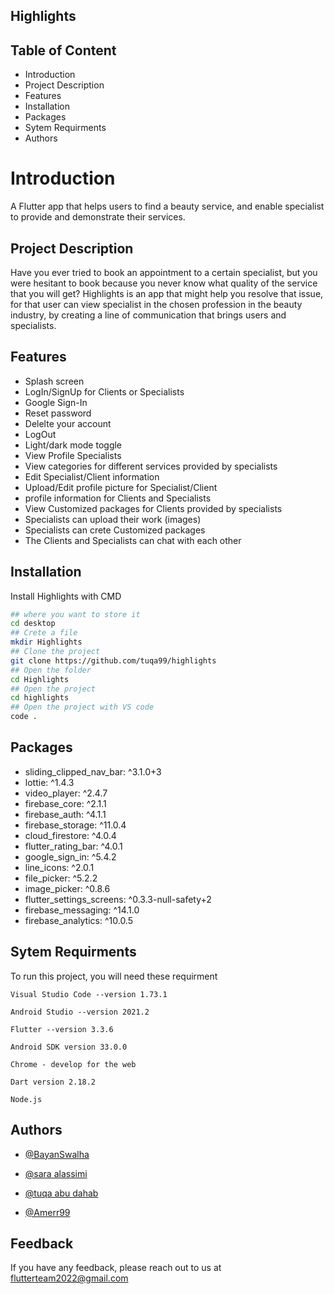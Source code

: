 
## Highlights

## Table of Content

- Introduction 
- Project Description
- Features
- Installation
- Packages
- Sytem Requirments
- Authors
# Introduction

A Flutter app that helps users to find a beauty service, and enable specialist to provide and demonstrate their services. 








## Project Description 

Have you ever tried to book an appointment to a certain specialist,
but you were hesitant to book because you never know what 
quality of the service that you will get? Highlights is an app 
that might help you resolve that issue, for that user can view 
specialist in the chosen profession in the beauty industry, 
by creating a line of communication that brings users and 
specialists. 
## Features

- Splash screen
- LogIn/SignUp for Clients or Specialists
- Google Sign-In
- Reset password
- Delelte your account
- LogOut
- Light/dark mode toggle
- View Profile Specialists
- View categories for different services provided by specialists
- Edit Specialist/Client information
- Upload/Edit profile picture for Specialist/Client 
- profile information for Clients and Specialists 
- View Customized packages for Clients provided by specialists
- Specialists can upload their work (images)
- Specialists can crete Customized packages
- The Clients and Specialists can chat with each other
<!-- - View top rated Specialists -->

## Installation

Install Highlights with CMD

```bash
## where you want to store it 
cd desktop
## Crete a file
mkdir Highlights
## Clone the project
git clone https://github.com/tuqa99/highlights
## Open the folder
cd Highlights
## Open the project 
cd highlights
## Open the project with VS code
code .
```
    

## Packages

- sliding_clipped_nav_bar: ^3.1.0+3
- lottie: ^1.4.3
-  video_player: ^2.4.7
- firebase_core: ^2.1.1
-  firebase_auth: ^4.1.1
- firebase_storage: ^11.0.4
- cloud_firestore: ^4.0.4
- flutter_rating_bar: ^4.0.1
-  google_sign_in: ^5.4.2
-  line_icons: ^2.0.1
-  file_picker: ^5.2.2
-  image_picker: ^0.8.6
-  flutter_settings_screens: ^0.3.3-null-safety+2
-  firebase_messaging: ^14.1.0
-  firebase_analytics: ^10.0.5
## Sytem Requirments

To run this project, you will need these requirment

`Visual Studio Code --version 1.73.1 `

`Android Studio --version 2021.2`

`Flutter --version 3.3.6`

`Android SDK version 33.0.0`

`Chrome - develop for the web`

`Dart version 2.18.2`

` Node.js `
## Authors

- [@BayanSwalha](https://github.com/BayanSwalha)

- [@sara alassimi](https://github.com/sara20020653)

- [@tuqa abu dahab](https://github.com/tuqa99)

- [@Amerr99](https://github.com/Amerr99)
## Feedback

If you have any feedback, please reach out to us at flutterteam2022@gmail.com

#
